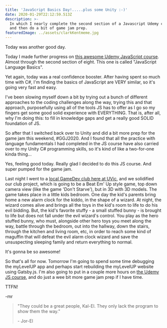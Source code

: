 ```yaml
---
title: 'JavaScript Basics Day!.....plus some Unity :-)'
date: 2020-01-29T22:12:59.513Z
description: >-
  In which I nearly complete the second section of a Javascript Udemy course,
  and then do a bit of game jam prep.
featuredImage: ../assets/clarkKentmeme.jpg
---
```

Today was another good day.

Today I made further progress on [this awesome Udemy JavaScript course](https://www.udemy.com/course/the-complete-javascript-course/). Almost through the second section of eight. This one is called "JavaScript Language Basics".

Yet again, today was a real confidence booster. After having spent so much time with C#, I'm finding the basics of JavaScript are VERY similar, so it's going very fast and easy.

I've been slowing myself down a bit by trying out a bunch of different approaches to the coding challenges along the way, trying this and that approach, purposefully using all of the tools JS has to offer as I go so my fingers get some good solid experience with EVERYTHING. That is, after all, why I'm doing this: to fill in knowledge gaps and get a really good SOLID foundation of JS. 

So after that I switched back over to Unity and did a bit more prep for the game jam this weekend, #GGJ2020. And I found that all the practice with language fundamentals I had completed in the JS course have also carried over to my Unity C# programming skills, so it's kind of like a two-for-one kinda thing...

Yes, feeling good today. Really glad I decided to do this JS course. And super pumped for the game jam.

Last night I went to a [local GameDev club here at UVic](https://uvicgamedev.wordpress.com/), and we solidified our club project, which is going to be a Beat Em' Up style game, top down camera view (like the game 'Don't Starve'), but in 3D with 3D models. The game takes place in a little kids bedroom. One day the kid's parents bring home a new alarm clock for the kiddo, in the shape of a wizard. At night, the wizard comes alive and brings all the toys in the kid's room to life to do his evil bidding. But, the kid's favorite stuffy - a small stuffed bunny - is brought to life but does not fall under the evil wizard's control. You play as the hero stuffed bunny, who must, alongside other hero toys you meet along the way, battle through the bedroom, out into the hallway, down the stairs, through the kitchen and living room, etc, in order to reach some kind of maguffin that will defeat the evil alarm clock wizard and save the unsuspecting sleeping family and return everything to normal.

It's gonna be so awesome!

So that's all for now. Tomorrow I'm going to spend some time debugging the myLevelUP app and perhaps start rebuilding the myLevelUP website using Gatsby.js. I'm also going to put in a couple more hours on [the Udemy JS course](https://www.udemy.com/course/the-complete-javascript-course/), and do just a wee bit more game jam prep if I have time.

TTFN!

\-mr

> "They could be a great people, Kal-El. They only lack the program to show them the way." 
>
> \- Jor-El
